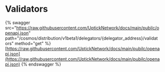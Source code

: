# Validators

{% swagger src="https://raw.githubusercontent.com/UptickNetwork/docs/main/pubilc/openapi.json" path="/cosmos/distribution/v1beta1/delegators/{delegator_address}/validators" method="get" %}
[https://raw.githubusercontent.com/UptickNetwork/docs/main/pubilc/openapi.json](https://raw.githubusercontent.com/UptickNetwork/docs/main/pubilc/openapi.json)
{% endswagger %}
